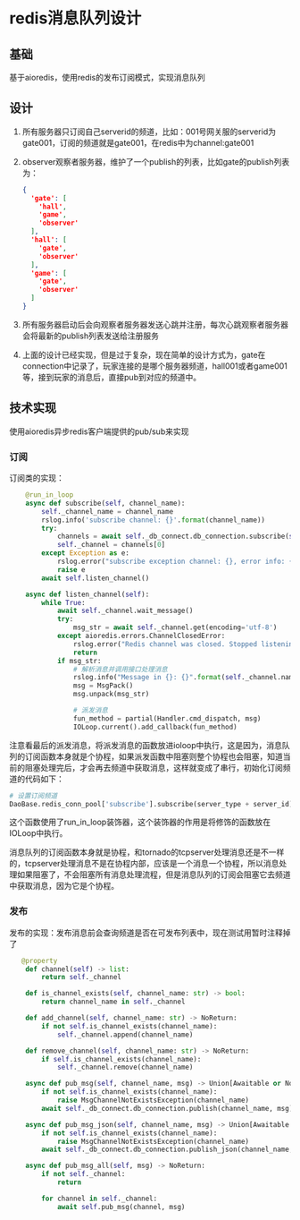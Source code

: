 # redis消息队列设计

## 基础

基于aioredis，使用redis的发布订阅模式，实现消息队列



## 设计

1. 所有服务器只订阅自己serverid的频道，比如：001号网关服的serverid为gate001，订阅的频道就是gate001，在redis中为channel:gate001

2. observer观察者服务器，维护了一个publish的列表，比如gate的publish列表为：

   ```json
   {
     'gate': [
       'hall',
       'game',
       'observer'
     ],
     'hall': [
       'gate',
       'observer'
     ],
     'game': [
       'gate',
       'observer'
     ]
   }
   ```
   
3. 所有服务器启动后会向观察者服务器发送心跳并注册，每次心跳观察者服务器会将最新的publish列表发送给注册服务

4. 上面的设计已经实现，但是过于复杂，现在简单的设计方式为，gate在connection中记录了，玩家连接的是哪个服务器频道，hall001或者game001等，接到玩家的消息后，直接pub到对应的频道中。

## 技术实现

使用aioredis异步redis客户端提供的pub/sub来实现

### 订阅

订阅类的实现：

```python
    @run_in_loop
    async def subscribe(self, channel_name):
        self._channel_name = channel_name
        rslog.info('subscribe channel: {}'.format(channel_name))
        try:
            channels = await self._db_connect.db_connection.subscribe(self.channel_name)
            self._channel = channels[0]
        except Exception as e:
            rslog.error("subscribe exception channel: {}, error info: {}".format(self._channel_name, e.__str__()))
            raise e
        await self.listen_channel()

    async def listen_channel(self):
        while True:
            await self._channel.wait_message()
            try:
                msg_str = await self._channel.get(encoding='utf-8')
            except aioredis.errors.ChannelClosedError:
                rslog.error("Redis channel was closed. Stopped listening. channel name: {}".format(self._channel_name))
                return
            if msg_str:
                # 解析消息并调用接口处理消息
                rslog.info("Message in {}: {}".format(self._channel.name, msg_str))
                msg = MsgPack()
                msg.unpack(msg_str)

                # 派发消息
                fun_method = partial(Handler.cmd_dispatch, msg)
                IOLoop.current().add_callback(fun_method)
```

注意看最后的派发消息，将派发消息的函数放进ioloop中执行，这是因为，消息队列的订阅函数本身就是个协程，如果派发函数中阻塞则整个协程也会阻塞，知道当前的阻塞处理完后，才会再去频道中获取消息，这样就变成了串行，初始化订阅频道的代码如下：

```python
# 设置订阅频道
DaoBase.redis_conn_pool['subscribe'].subscribe(server_type + server_id)
```

这个函数使用了run_in_loop装饰器，这个装饰器的作用是将修饰的函数放在IOLoop中执行。

消息队列的订阅函数本身就是协程，和tornado的tcpserver处理消息还是不一样的，tcpserver处理消息不是在协程内部，应该是一个消息一个协程，所以消息处理如果阻塞了，不会阻塞所有消息处理流程，但是消息队列的订阅会阻塞它去频道中获取消息，因为它是个协程。

### 发布

发布的实现：发布消息前会查询频道是否在可发布列表中，现在测试用暂时注释掉了

```python
   @property
    def channel(self) -> list:
        return self._channel

    def is_channel_exists(self, channel_name: str) -> bool:
        return channel_name in self._channel

    def add_channel(self, channel_name: str) -> NoReturn:
        if not self.is_channel_exists(channel_name):
            self._channel.append(channel_name)

    def remove_channel(self, channel_name: str) -> NoReturn:
        if self.is_channel_exists(channel_name):
            self._channel.remove(channel_name)

    async def pub_msg(self, channel_name, msg) -> Union[Awaitable or NoReturn]:
        if not self.is_channel_exists(channel_name):
            raise MsgChannelNotExistsException(channel_name)
        await self._db_connect.db_connection.publish(channel_name, msg)

    async def pub_msg_json(self, channel_name, msg) -> Union[Awaitable or NoReturn]:
        if not self.is_channel_exists(channel_name):
            raise MsgChannelNotExistsException(channel_name)
        await self._db_connect.db_connection.publish_json(channel_name, msg)

    async def pub_msg_all(self, msg) -> NoReturn:
        if not self._channel:
            return

        for channel in self._channel:
            await self.pub_msg(channel, msg)
```

